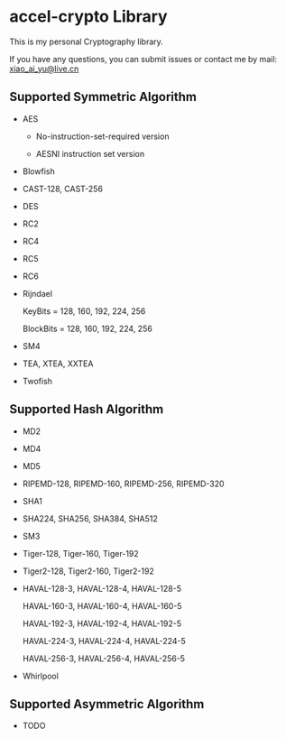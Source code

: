 # accel-crypto Library

This is my personal Cryptography library.

If you have any questions, you can submit issues or contact me by mail: xiao_ai_yu@live.cn

## Supported Symmetric Algorithm

* AES

  * No-instruction-set-required version
  
  * AESNI instruction set version

* Blowfish

* CAST-128, CAST-256

* DES

* RC2

* RC4

* RC5

* RC6

* Rijndael
  
  KeyBits = 128, 160, 192, 224, 256
  
  BlockBits = 128, 160, 192, 224, 256
  
* SM4
  
* TEA, XTEA, XXTEA

* Twofish

## Supported Hash Algorithm

* MD2
* MD4
* MD5
* RIPEMD-128, RIPEMD-160, RIPEMD-256, RIPEMD-320
* SHA1
* SHA224, SHA256, SHA384, SHA512
* SM3
* Tiger-128, Tiger-160, Tiger-192
* Tiger2-128, Tiger2-160, Tiger2-192
* HAVAL-128-3, HAVAL-128-4, HAVAL-128-5

  HAVAL-160-3, HAVAL-160-4, HAVAL-160-5

  HAVAL-192-3, HAVAL-192-4, HAVAL-192-5

  HAVAL-224-3, HAVAL-224-4, HAVAL-224-5
  
  HAVAL-256-3, HAVAL-256-4, HAVAL-256-5
  
* Whirlpool
  
## Supported Asymmetric Algorithm

* TODO
